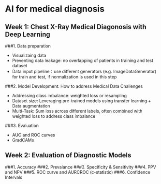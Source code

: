 # AI for medical diagnosis

## Week 1: Chest X-Ray Medical Diagonosis with Deep Learning
  ###1. Data preparation
  - Visualizaing data
  - Preventing data leakage: no overlapping of patients in training and test dataset
  - Data input pipeline：use different generators (e.g. ImageDataGenerator) for train and test, if normalization is used in this step 
  
  ###2. Model Development: How to address Medical Data Challenges
  - Addressing class imbalance: weighted loss or resampling
  - Dataset size: Leveraging pre-trained models using transfer learning + Data augmentation
  - Multi-Task: Sum loss across different labels, often combined with weighted loss to address class imbalance
  
  ###3. Evaluation
  - AUC and ROC curves
  - GradCAMs

## Week 2: Evaluation of Diagnostic Models
  ###1. Accuracy
  ###2. Prevalance
  ###3. Specificity & Sensitivity
  ###4. PPV and NPV
  ###5. ROC curve and AURCROC (c-statistic)
  ###6. Confidence Intervals
  
